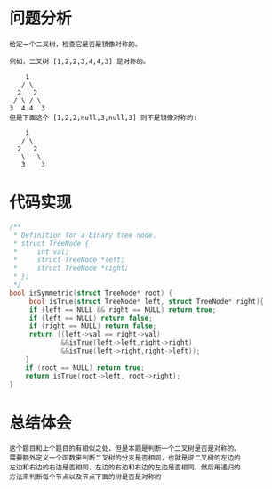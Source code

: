 # 问题分析
	给定一个二叉树，检查它是否是镜像对称的。
	
	例如，二叉树 [1,2,2,3,4,4,3] 是对称的。
	
	    1
	   / \
	  2   2
	 / \ / \
	3  4 4  3
	但是下面这个 [1,2,2,null,3,null,3] 则不是镜像对称的:
	
	    1
	   / \
	  2   2
	   \   \
	   3    3
# 代码实现
```C
/**
 * Definition for a binary tree node.
 * struct TreeNode {
 *     int val;
 *     struct TreeNode *left;
 *     struct TreeNode *right;
 * };
 */
bool isSymmetric(struct TreeNode* root) {
     bool isTrue(struct TreeNode* left, struct TreeNode* right){  
     if (left == NULL && right == NULL) return true;  
     if (left == NULL) return false;  
     if (right == NULL) return false;  
     return ((left->val == right->val)
             &&isTrue(left->left,right->right)
             &&isTrue(left->right,right->left));
    }  
    if (root == NULL) return true;
    return isTrue(root->left, root->right);
} 
```
# 总结体会
	这个题目和上个题目的有相似之处，但是本题是判断一个二叉树是否是对称的。
	需要额外定义一个函数来判断二叉树的分支是否相同，也就是说二叉树的左边的
	左边和右边的右边是否相同，左边的右边和右边的左边是否相同。然后用递归的
	方法来判断每个节点以及节点下面的树是否是对称的
